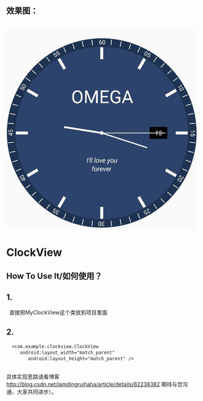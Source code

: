 ## 效果图：
</br>![手表](https://github.com/385841539/ClockView/blob/master/app/src/main/res/drawable/clock.jpg)
# ClockView


## How To Use It/如何使用？
## 1.
 
直接把MyClockView这个类放到项目里面
 
## 2.
```
  <com.example.clockview.ClockView
     android:layout_width="match_parent"
        android:layout_height="match_parent" />
 
 ```
 
 具体实现思路请看博客 http://blog.csdn.net/iamdingruihaha/article/details/62238382 期待与您沟通，大家共同进步）。
